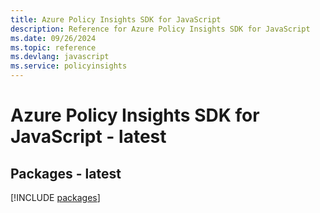 ```yaml
---
title: Azure Policy Insights SDK for JavaScript
description: Reference for Azure Policy Insights SDK for JavaScript
ms.date: 09/26/2024
ms.topic: reference
ms.devlang: javascript
ms.service: policyinsights
---
```

# Azure Policy Insights SDK for JavaScript - latest
## Packages - latest
[!INCLUDE [packages](policy-insights-index.md)]